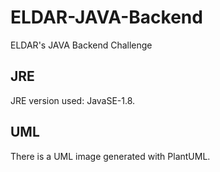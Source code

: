 # ELDAR-JAVA-Backend
ELDAR's JAVA Backend Challenge

## JRE
JRE version used: JavaSE-1.8.

## UML
There is a UML image generated with PlantUML.